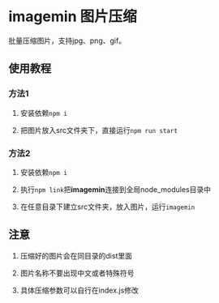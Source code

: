 # imagemin 图片压缩

批量压缩图片，支持jpg、png、gif。

## 使用教程

### 方法1

1. 安装依赖`npm i`

2. 把图片放入src文件夹下，直接运行`npm run start`

### 方法2

1. 安装依赖`npm i`

2. 执行`npm link`把**imagemin**连接到全局node_modules目录中

3. 在任意目录下建立src文件夹，放入图片，运行`imagemin`

## 注意

1. 压缩好的图片会在同目录的dist里面

2. 图片名称不要出现中文或者特殊符号

3. 具体压缩参数可以自行在index.js修改